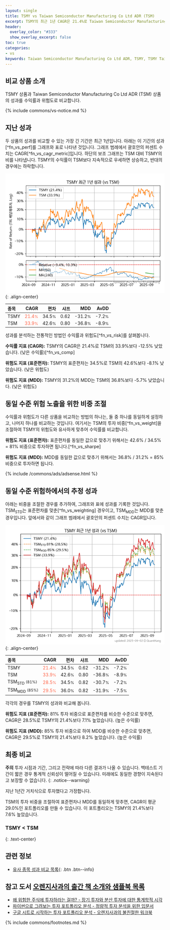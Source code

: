 ```yaml
---
layout: single
title: TSMY vs Taiwan Semiconductor Manufacturing Co Ltd ADR (TSM)
excerpt: TSMY의 최근 1년 CAGR은 21.4%로 Taiwan Semiconductor Manufacturing Co Ltd ADR (TSM)의 33.9%보다 -12.5% 낮았습니다.
header:
  overlay_color: "#333"
  show_overlay_excerpt: false
toc: true
categories:
- vs
keywords: Taiwan Semiconductor Manufacturing Co Ltd ADR, TSMY, TSMY Taiwan Semiconductor Manufacturing Co Ltd ADR 비교, TSM, TSMY TSMY 비교
---
```


## 비교 상품 소개


TSMY 상품과 Taiwan Semiconductor Manufacturing Co Ltd ADR (TSM) 상품의 성과를 수익률과 위험도로 비교합니다.





{% include commons/vs-notice.md %}

## 지난 성과

두 상품의 성과를 비교할 수 있는 가장 긴 기간은 최근 1년입니다. 아래는 이 기간의 성과[^fn_vs_perf]를 그래프와 표로 나타낸 것입니다.
그래프 범례에서 괄호안의 퍼센트 수치는 CAGR[^fn_vs_cagr_metric]입니다.
하단의 보조 그래프는 TSM 대비 TSMY의 비를 나타냅니다.
TSMY의 수익률이 TSM보다 지속적으로 우세하면 상승하고, 반대의 경우에는 하락합니다.

![TSMY](/vs/images/tsmy-vs-tsm_dual.png){: .align-center}

| **종목** | **CAGR** | **편차** | **샤프** | **MDD** | **AvDD** |
| :------------ | ------: | -----------: | -------: | ------: | -------: |
| TSMY | <span style="color: tomato">21.4<small>%</small></span> | 34.5<small>%</small> | 0.62 | -31.2<small>%</small> | -7.2<small>%</small> |
| TSM | <span style="color: tomato">33.9<small>%</small></span> | 42.6<small>%</small> | 0.80 | -36.8<small>%</small> | -8.9<small>%</small> |

<!-- more -->


성과를 분석하는 전통적인 방법인 수익률과 위험도[^fn_vs_risk]를 살펴봅니다.

**수익률 지표 (CAGR):** TSMY의 CAGR은 21.4%로 TSM의 33.9%보다 -12.5% 낮았습니다. (낮은 수익률)[^fn_vs_comp]

**위험도 지표 (표준편차):** TSMY의 표준편차는 34.5%로 TSM의 42.6%보다 -8.1% 낮았습니다. (낮은 위험도)

**위험도 지표 (MDD):** TSMY의 31.2%의 MDD는 TSM의 36.8%보다 -5.7% 낮았습니다. (낮은 위험도)



## 동일 수준 위험 노출을 위한 비중 조절

수익률과 위험도가 다른 상품을 비교하는 방법의 하나는, 둘 중 하나를 동일하게 설정하고, 나머지 하나를 비교하는 것입니다.
여기서는 TSM의 투자 비중[^fn_vs_weight]을 조절하여 TSMY의 위험도와 유사하게 맞추어 수익률를 비교합니다.

**위험도 지표 (표준편차):** 표준편차를 동일한 값으로 맞추기 위해서는 42.6% / 34.5% = 81% 비중으로 투자하면 됩니다.[^fn_vs_sharpe]

**위험도 지표 (MDD):** MDD를 동일한 값으로 맞추기 위해서는 36.8% / 31.2% = 85% 비중으로 투자하면 됩니다.


{% include /commons/ads/adsense.html %}



## 동일 수준 위험하에서의 추정 성과

아래는 비중을 조절한 경우를 추가하여, 그래프와 표에 성과를 기록한 것입니다.
TSM<sub>STD</sub>는 표준편차를 맞춘[^fn_vs_weighting] 경우이고, TSM<sub>MDD</sub>는 MDD를 맞춘 경우입니다.
앞에서와 같이 그래프 범례에서 괄호안의 퍼센트 수치는 CAGR입니다.


![TSMY](/vs/images/tsmy-vs-tsm.png){: .align-center}



| **종목** | **CAGR** | **편차** | **샤프** | **MDD** | **AvDD** |
| :------------ | ------: | -----------: | -------: | ------: | -------: |
| TSMY | <span style="color: tomato">21.4<small>%</small></span> | 34.5<small>%</small> | 0.62 | -31.2<small>%</small> | -7.2<small>%</small> |
| TSM | <span style="color: tomato">33.9<small>%</small></span> | 42.6<small>%</small> | 0.80 | -36.8<small>%</small> | -8.9<small>%</small> |
| TSM<sub>STD</sub> <small>(81%)</small> | <span style="color: tomato">28.5<small>%</small></span> | 34.5<small>%</small> | 0.82 | -30.7<small>%</small> | -7.2<small>%</small> |
| TSM<sub>MDD</sub> <small>(85%)</small> | <span style="color: tomato">29.5<small>%</small></span> | 36.0<small>%</small> | 0.82 | -31.9<small>%</small> | -7.5<small>%</small> |



각각의 경우를 TSMY의 성과와 비교해 봅니다.

**위험도 지표 (표준편차):** 81% 투자 비중으로 표준편차를 비슷한 수준으로 맞추면, CAGR은 28.5%로 TSMY의 21.4%보다 7.1% 높았습니다. (높은 수익률)

**위험도 지표 (MDD):** 85% 투자 비중으로 하여 MDD를 비슷한 수준으로 맞추면, CAGR은 29.5%로 TSMY의 21.4%보다 8.2% 높았습니다. (높은 수익률)




## 최종 비교

**주의** 투자 시점과 기간, 그리고 전략에 따라 다른 결과가 나올 수 있습니다. 백테스트 기간이 짧은 경우 통계적 신뢰성이 떨어질 수 있습니다. 미래에도 동일한 경향이 지속된다고 보장할 수 없습니다.
{: .notice--warning}

지난 1년간 거치식으로 투자했다고 가정합니다.

TSM의 투자 비중을 조절하여 표준편차나 MDD를 동일하게 맞추면, CAGR이 평균 29.0%인 포트폴리오를 만들 수 있습니다.
이 포트폴리오는 TSMY의 21.4%보다 7.6% 높았습니다.

### TSMY &lt; TSM
{: .text-center}


## 관련 정보

- [유사 종목 성과 비교 목록](/vs/){: .btn .btn--info}


## 참고 도서 [오렌지사과의 출간 책 소개와 샘플북 목록](https://kongdori.tistory.com/691)

- [왜 위험한 주식에 투자하라는 걸까? - 장기 투자와 분산 투자에 대한 통계학적 시각](https://kongdori.tistory.com/421)
- [파이썬으로 그려보는 투자 포트폴리오 분석  - 정량적 투자 분석을 위한 입문서](https://kongdori.tistory.com/643)
- [구글 시트로 시작하는 투자 포트폴리오 분석 - 오렌지사과의 불친절한 워크북](https://kongdori.tistory.com/449)

{% include commons/footnotes.md %}